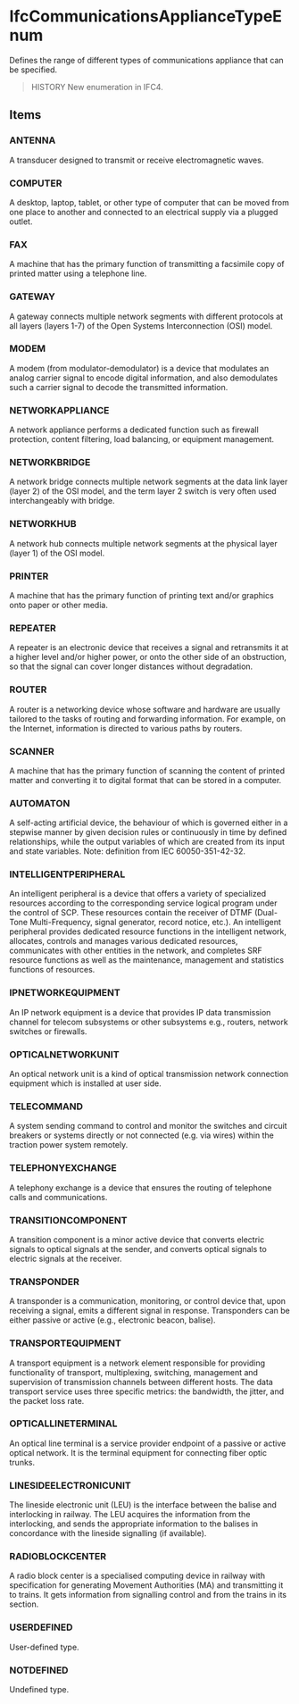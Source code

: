 # IfcCommunicationsApplianceTypeEnum

Defines the range of different types of communications appliance that can be specified.
<!-- end of short definition -->

> HISTORY New enumeration in IFC4.

## Items

### ANTENNA
A transducer designed to transmit or receive electromagnetic waves.

### COMPUTER
A desktop, laptop, tablet, or other type of computer that can be moved from one place to another and connected to an electrical supply via a plugged outlet.

### FAX
A machine that has the primary function of transmitting a facsimile copy of printed matter using a telephone line.

### GATEWAY
A gateway connects multiple network segments with different protocols at all layers (layers 1-7) of the Open Systems Interconnection (OSI) model.

### MODEM
A modem (from modulator-demodulator) is a device that modulates an analog carrier signal to encode digital information, and also demodulates such a carrier signal to decode the transmitted information.

### NETWORKAPPLIANCE
A network appliance performs a dedicated function such as firewall protection, content filtering, load balancing, or equipment management.

### NETWORKBRIDGE
A network bridge connects multiple network segments at the data link layer (layer 2) of the OSI model, and the term layer 2 switch is very often used interchangeably with bridge.

### NETWORKHUB
A network hub connects multiple network segments at the physical layer (layer 1) of the OSI model.

### PRINTER
A machine that has the primary function of printing text and/or graphics onto paper or other media.

### REPEATER
A repeater is an electronic device that receives a signal and retransmits it at a higher level and/or higher power, or onto the other side of an obstruction, so that the signal can cover longer distances without degradation.

### ROUTER
A router is a networking device whose software and hardware are usually tailored to the tasks of routing and forwarding information. For example, on the Internet, information is directed to various paths by routers.

### SCANNER
A machine that has the primary function of scanning the content of printed matter and converting it to digital format that can be stored in a computer.

### AUTOMATON
A self-acting artificial device, the behaviour of which is governed either in a stepwise manner by given decision rules or continuously in time by defined relationships, while the output variables of which are created from its input and state variables.
Note: definition from IEC 60050-351-42-32.

### INTELLIGENTPERIPHERAL
An intelligent peripheral is a device that offers a variety of specialized resources according to the corresponding service logical program under the control of SCP. These resources contain the receiver of DTMF (Dual-Tone Multi-Frequency, signal generator, record notice, etc.). An intelligent peripheral provides dedicated resource functions in the intelligent network, allocates, controls and manages various dedicated resources, communicates with other entities in the network, and completes SRF resource functions as well as the maintenance, management and statistics functions of resources.

### IPNETWORKEQUIPMENT
An IP network equipment is a device that provides IP data transmission channel for telecom subsystems or other subsystems e.g., routers, network switches or firewalls.

### OPTICALNETWORKUNIT
An optical network unit is a kind of optical transmission network connection equipment which is installed at user side.

### TELECOMMAND
A system sending command to control and monitor the switches and circuit breakers or systems directly or not connected (e.g. via wires) within the traction power system remotely.

### TELEPHONYEXCHANGE
A telephony exchange is a device that ensures the routing of telephone calls and communications.

### TRANSITIONCOMPONENT
A transition component is a minor active device that converts electric signals to optical signals at the sender, and converts optical signals to electric signals at the receiver.

### TRANSPONDER
A transponder is a communication, monitoring, or control device that, upon receiving a signal, emits a different signal in response. Transponders can be either passive or active (e.g., electronic beacon, balise).

### TRANSPORTEQUIPMENT
A transport equipment is a network element responsible for providing functionality of transport, multiplexing, switching, management and supervision of transmission channels between different hosts. The data transport service uses three specific metrics: the bandwidth, the jitter, and the packet loss rate.

### OPTICALLINETERMINAL
An optical line terminal is a service provider endpoint of a passive or active optical network. It is the terminal equipment for connecting fiber optic trunks.

### LINESIDEELECTRONICUNIT
The lineside electronic unit (LEU) is the interface between the balise and interlocking in railway. The LEU acquires the information from the interlocking, and sends the appropriate information to the balises in concordance with the lineside signalling (if available).

### RADIOBLOCKCENTER
A radio block center is a specialised computing device in railway with specification for generating Movement Authorities (MA) and transmitting it to trains. It gets information from signalling control and from the trains in its section.

### USERDEFINED
User-defined type.

### NOTDEFINED
Undefined type.
